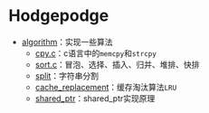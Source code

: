# Hodgepodge

* [algorithm](algorithm/)：实现一些算法
  * [cpy.c](algorithm/cpy.c)：c语言中的`memcpy`和`strcpy`
  * [sort.c](algorithm/sort.cpp)：冒泡、选择、插入、归并、堆排、快排
  * [split](algorithm/split.cpp)：字符串分割
  * [cache_replacement](algorithm/cache_replacement.cpp)：缓存淘汰算法`LRU`
  * [shared_ptr](algorithm/shared_ptr.cpp)：shared_ptr实现原理

